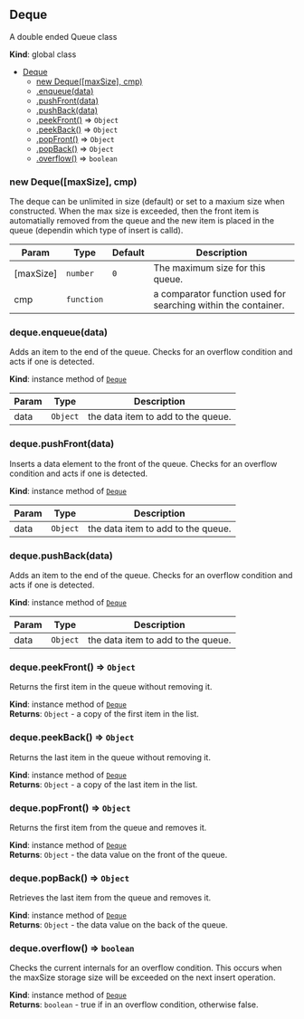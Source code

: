 <a name="Deque"></a>

## Deque
A double ended Queue class

**Kind**: global class  

* [Deque](#Deque)
    * [new Deque([maxSize], cmp)](#new_Deque_new)
    * [.enqueue(data)](#Deque+enqueue)
    * [.pushFront(data)](#Deque+pushFront)
    * [.pushBack(data)](#Deque+pushBack)
    * [.peekFront()](#Deque+peekFront) ⇒ <code>Object</code>
    * [.peekBack()](#Deque+peekBack) ⇒ <code>Object</code>
    * [.popFront()](#Deque+popFront) ⇒ <code>Object</code>
    * [.popBack()](#Deque+popBack) ⇒ <code>Object</code>
    * [.overflow()](#Deque+overflow) ⇒ <code>boolean</code>

<a name="new_Deque_new"></a>

### new Deque([maxSize], cmp)
The deque can be unlimited in size (default) or set to a maxium size
when constructed.  When the max size is exceeded, then the front item is
automatially removed from the queue and the new item is placed in the
queue (dependin which type of insert is calld).


| Param | Type | Default | Description |
| --- | --- | --- | --- |
| [maxSize] | <code>number</code> | <code>0</code> | The maximum size for this queue. |
| cmp | <code>function</code> | <code></code> | a comparator function used for searching within the container. |

<a name="Deque+enqueue"></a>

### deque.enqueue(data)
Adds an item to the end of the queue.  Checks for an overflow condition
and acts if one is detected.

**Kind**: instance method of [<code>Deque</code>](#Deque)  

| Param | Type | Description |
| --- | --- | --- |
| data | <code>Object</code> | the data item to add to the queue. |

<a name="Deque+pushFront"></a>

### deque.pushFront(data)
Inserts a data element to the front of the queue.  Checks for an
overflow condition and acts if one is detected.

**Kind**: instance method of [<code>Deque</code>](#Deque)  

| Param | Type | Description |
| --- | --- | --- |
| data | <code>Object</code> | the data item to add to the queue. |

<a name="Deque+pushBack"></a>

### deque.pushBack(data)
Adds an item to the end of the queue.  Checks for an overflow condition
and acts if one is detected.

**Kind**: instance method of [<code>Deque</code>](#Deque)  

| Param | Type | Description |
| --- | --- | --- |
| data | <code>Object</code> | the data item to add to the queue. |

<a name="Deque+peekFront"></a>

### deque.peekFront() ⇒ <code>Object</code>
Returns the first item in the queue without removing it.

**Kind**: instance method of [<code>Deque</code>](#Deque)  
**Returns**: <code>Object</code> - a copy of the first item in the list.  
<a name="Deque+peekBack"></a>

### deque.peekBack() ⇒ <code>Object</code>
Returns the last item in the queue without removing it.

**Kind**: instance method of [<code>Deque</code>](#Deque)  
**Returns**: <code>Object</code> - a copy of the last item in the list.  
<a name="Deque+popFront"></a>

### deque.popFront() ⇒ <code>Object</code>
Returns the first item from the queue and removes it.

**Kind**: instance method of [<code>Deque</code>](#Deque)  
**Returns**: <code>Object</code> - the data value on the front of the queue.  
<a name="Deque+popBack"></a>

### deque.popBack() ⇒ <code>Object</code>
Retrieves the last item from the queue and removes it.

**Kind**: instance method of [<code>Deque</code>](#Deque)  
**Returns**: <code>Object</code> - the data value on the back of the queue.  
<a name="Deque+overflow"></a>

### deque.overflow() ⇒ <code>boolean</code>
Checks the current internals for an overflow condition.  This occurs
when the maxSize storage size will be exceeded on the next insert
operation.

**Kind**: instance method of [<code>Deque</code>](#Deque)  
**Returns**: <code>boolean</code> - true if in an overflow condition, otherwise false.  
